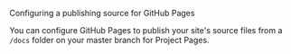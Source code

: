Configuring a publishing source for GitHub Pages

You can configure GitHub Pages to publish your site's source files from a `/docs` folder on your master branch for Project Pages.
